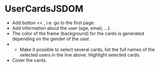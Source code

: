 # UserCardsJSDOM

- Add button << , i.e. go to the first page.
- Add information about the user (age, email, ...).
- The color of the frame (background) for the cards is generated depending on the gender of the user.
- * Make it possible to select several cards, list the full names of the selected users in the line above. Highlight selected cards.
- Cover the cards.
